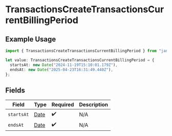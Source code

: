 # TransactionsCreateTransactionsCurrentBillingPeriod

## Example Usage

```typescript
import { TransactionsCreateTransactionsCurrentBillingPeriod } from "jani-payments/models/operations";

let value: TransactionsCreateTransactionsCurrentBillingPeriod = {
  startsAt: new Date("2024-11-19T15:10:01.179Z"),
  endsAt: new Date("2025-04-23T16:31:49.440Z"),
};
```

## Fields

| Field                                                                                         | Type                                                                                          | Required                                                                                      | Description                                                                                   |
| --------------------------------------------------------------------------------------------- | --------------------------------------------------------------------------------------------- | --------------------------------------------------------------------------------------------- | --------------------------------------------------------------------------------------------- |
| `startsAt`                                                                                    | [Date](https://developer.mozilla.org/en-US/docs/Web/JavaScript/Reference/Global_Objects/Date) | :heavy_check_mark:                                                                            | N/A                                                                                           |
| `endsAt`                                                                                      | [Date](https://developer.mozilla.org/en-US/docs/Web/JavaScript/Reference/Global_Objects/Date) | :heavy_check_mark:                                                                            | N/A                                                                                           |